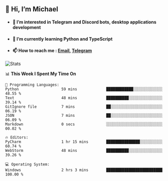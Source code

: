 ## 👋 Hi, I’m Michael
- #### 👀 I’m interested in Telegram and Discord bots, desktop applications development
- #### 🌱 I’m currently learning Python and TypeScript
- #### 📫 How to reach me : [Email](mailto:misha@kurapov.ru), [Telegram](https://t.me/mkurapov)

![Stats](https://github-readme-stats.vercel.app/api?username=krpff&show_icons=true&theme=github_dark&hide_border=true&hide=issues&count_private=true&layout=compact)


<!--START_SECTION:waka-->
📊 **This Week I Spent My Time On** 

```text
💬 Programming Languages: 
Python                   59 mins             ████████████░░░░░░░░░░░░░   48.55 % 
Text                     48 mins             ██████████░░░░░░░░░░░░░░░   39.14 % 
GitIgnore file           7 mins              ██░░░░░░░░░░░░░░░░░░░░░░░   06.19 % 
JSON                     7 mins              ██░░░░░░░░░░░░░░░░░░░░░░░   06.09 % 
Markdown                 0 secs              ░░░░░░░░░░░░░░░░░░░░░░░░░   00.02 % 

🔥 Editors: 
PyCharm                  1 hr 15 mins        ███████████████░░░░░░░░░░   60.74 % 
WebStorm                 48 mins             ██████████░░░░░░░░░░░░░░░   39.26 % 

💻 Operating System: 
Windows                  2 hrs 3 mins        █████████████████████████   100.00 % 
```


<!--END_SECTION:waka-->
